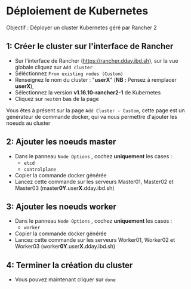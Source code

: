 # Déploiement de Kubernetes

Objectif : Déployer un cluster Kubernetes géré par Rancher 2

## 1: Créer le cluster sur l'interface de Rancher

* Sur l'interface de Rancher (https://rancher.dday.ibd.sh), sur la vue globale cliquez sur `Add cluster`
* Séléctionnez `From existing nodes (Custom)`
* Renseignez le nom du cluster : "**userX**"  (**NB :** Pensez à remplacer **userX**), 
* Sélectionnez la version **v1.16.10-rancher2-1** de Kubernetes
* Cliquez sur `next`en bas de la page

Vous êtes à présent sur la page `Add Cluster - Custom`, cette page est un générateur de commande docker, qui va nous permettre d'ajouter les noeuds au cluster

## 2: Ajouter les noeuds master

* Dans le panneau `Node Options` , cochez **uniquement** les cases :
  * `etcd`
  * `controlplane`
* Copier la commande docker générée
* Lancez cette commande sur les serveurs Master01, Master02 et Master03 (master**0Y**.user**X**.dday.ibd.sh)

## 3: Ajouter les noeuds worker

* Dans le panneau `Node Options` , cochez **uniquement** les cases :
  * `worker`
* Copier la commande docker générée
* Lancez cette commande sur les serveurs Worker01, Worker02 et Worker03 (worker**0Y**.user**X**.dday.ibd.sh)

## 4: Terminer la création du cluster

* Vous pouvez maintenant cliquer sur `done`